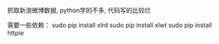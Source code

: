抓取新浪微博数据, python学的不多, 代码写的比较烂

需要一些依赖：
sudo pip install xlrd
sudo pip install xlwt
sudo pip install httpie